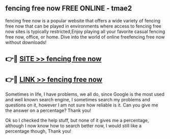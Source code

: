 ## fencing free now FREE ONLINE - tmae2

fencing free now is a popular website that offers a wide variety of fencing free now that can be played in environments where access to fencing free now sites is typically restricted,Enjoy playing all your favorite casual fencing free now, office, or home. Dive into the world of online freefencing free now without downloads!

## 👉🔴 [SITE >> fencing free now](http://news.freeplayer.one?title=fencing_free_now&ref=FRRE)

## 👉🔴 [LINK >> fencing free now](http://news.freeplayer.one?title=fencing_free_now&ref=FREE)

Sometimes in life, I have problems, we all do, since Google is the most used and well known search engine, I sometimes search my problems and questions on it, however I am not sure how reliable is it. Can you give me the answer on a percentage? Thank you!

Ok so I checked the help stuff, but none of it gives me a percentage, although I now know how to search better now, I would still like a percentage though, Thank you!